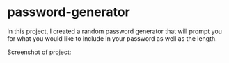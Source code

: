 # password-generator

In this project, I created a random password generator that will prompt you for what you would like to include in your password as well as the length.

Screenshot of project:

